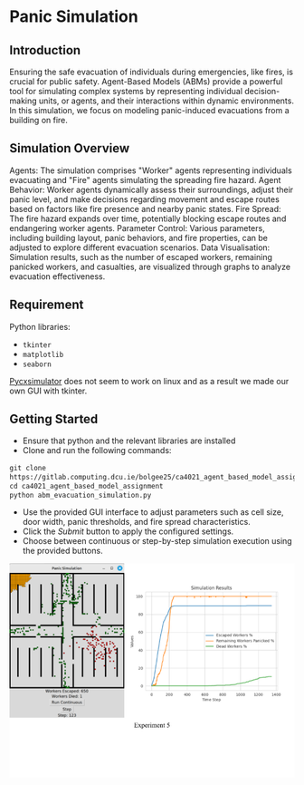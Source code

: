 
# Panic Simulation

## Introduction
Ensuring the safe evacuation of individuals during emergencies, like fires, is crucial for public safety. Agent-Based Models (ABMs) provide a powerful tool for simulating complex systems by representing individual decision-making units, or agents, and their interactions within dynamic environments. In this simulation, we focus on modeling panic-induced evacuations from a building on fire.

## Simulation Overview
Agents: The simulation comprises "Worker" agents representing individuals evacuating and "Fire" agents simulating the spreading fire hazard.
Agent Behavior: Worker agents dynamically assess their surroundings, adjust their panic level, and make decisions regarding movement and escape routes based on factors like fire presence and nearby panic states.
Fire Spread: The fire hazard expands over time, potentially blocking escape routes and endangering worker agents.
Parameter Control: Various parameters, including building layout, panic behaviors, and fire properties, can be adjusted to explore different evacuation scenarios.
Data Visualisation: Simulation results, such as the number of escaped workers, remaining panicked workers, and casualties, are visualized through graphs to analyze evacuation effectiveness.

## Requirement
Python libraries:
- `tkinter`
- `matplotlib`
- `seaborn`

[Pycxsimulator](https://github.com/hsayama/PyCX) does not seem to work on linux and as a result we made our own GUI with tkinter.

## Getting Started
- Ensure that python and the relevant libraries are installed
- Clone and run the following commands:

```
git clone https://gitlab.computing.dcu.ie/bolgee25/ca4021_agent_based_model_assignment
cd ca4021_agent_based_model_assignment
python abm_evacuation_simulation.py
```
- Use the provided GUI interface to adjust parameters such as cell size, door width, panic thresholds, and fire spread characteristics.
- Click the *Submit* button to apply the configured settings.
- Choose between continuous or step-by-step simulation execution using the provided buttons.

![Example Simulation](/Images/Experiment_5.png)